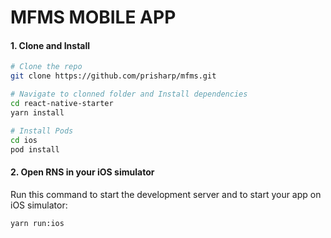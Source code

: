 # MFMS MOBILE APP

#### 1. Clone and Install

```bash
# Clone the repo
git clone https://github.com/prisharp/mfms.git

# Navigate to clonned folder and Install dependencies
cd react-native-starter
yarn install

# Install Pods
cd ios
pod install
```

#### 2. Open RNS in your iOS simulator

Run this command to start the development server and to start your app on iOS simulator:
```
yarn run:ios

